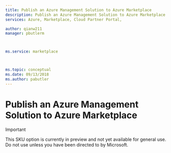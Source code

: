 ```yaml
---
title: Publish an Azure Management Solution to Azure Marketplace 
description: Publish an Azure Management Solution to Azure Marketplace 
services: Azure, Marketplace, Cloud Partner Portal, 

author: qianw211
manager: pbutlerm 



ms.service: marketplace



ms.topic: conceptual
ms.date: 09/13/2018
ms.author: pabutler
---
```



Publish an Azure Management Solution to Azure Marketplace 
========================================================

> [!IMPORTANT]
> This SKU option is currently in preview and not yet available for general use. Do not use unless you have been directed to by Microsoft.

